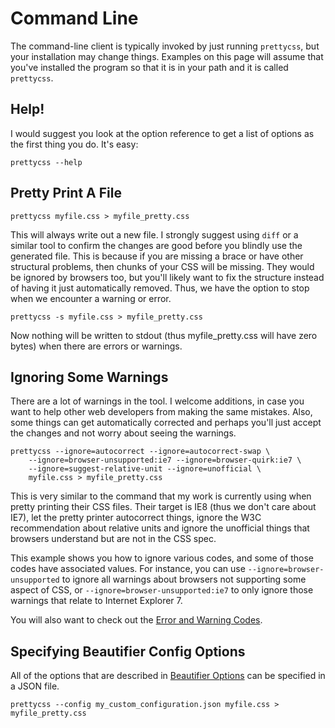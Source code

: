 Command Line
============

The command-line client is typically invoked by just running `prettycss`, but your installation may change things.  Examples on this page will assume that you've installed the program so that it is in your path and it is called `prettycss`.

Help!
-----

I would suggest you look at the option reference to get a list of options as the first thing you do.  It's easy:

```
prettycss --help
```

Pretty Print A File
-------------------

```
prettycss myfile.css > myfile_pretty.css
```

This will always write out a new file.  I strongly suggest using `diff` or a similar tool to confirm the changes are good before you blindly use the generated file.  This is because if you are missing a brace or have other structural problems, then chunks of your CSS will be missing.  They would be ignored by browsers too, but you'll likely want to fix the structure instead of having it just automatically removed.  Thus, we have the option to stop when we encounter a warning or error.

```
prettycss -s myfile.css > myfile_pretty.css
```

Now nothing will be written to stdout (thus myfile_pretty.css will have zero bytes) when there are errors or warnings.

Ignoring Some Warnings
----------------------

There are a lot of warnings in the tool.  I welcome additions, in case you want to help other web developers from making the same mistakes.  Also, some things can get automatically corrected and perhaps you'll just accept the changes and not worry about seeing the warnings.

```
prettycss --ignore=autocorrect --ignore=autocorrect-swap \
    --ignore=browser-unsupported:ie7 --ignore=browser-quirk:ie7 \
    --ignore=suggest-relative-unit --ignore=unofficial \
    myfile.css > myfile_pretty.css
```

This is very similar to the command that my work is currently using when pretty printing their CSS files.  Their target is IE8 (thus we don't care about IE7), let the pretty printer autocorrect things, ignore the W3C recommendation about relative units and ignore the unofficial things that browsers understand but are not in the CSS spec.

This example shows you how to ignore various codes, and some of those codes have associated values.  For instance, you can use `--ignore=browser-unsupported` to ignore all warnings about browsers not supporting some aspect of CSS, or `--ignore=browser-unsupported:ie7` to only ignore those warnings that relate to Internet Explorer 7.

You will also want to check out the [Error and Warning Codes].

Specifying Beautifier Config Options
------------------------------------

All of the options that are described in [Beautifier Options] can be specified in a JSON file.

```
prettycss --config my_custom_configuration.json myfile.css > myfile_pretty.css
```

[Beautifier Options]: BeautifierOptions.md
[Error and Warning Codes]: ErrorsAndWarnings.md
